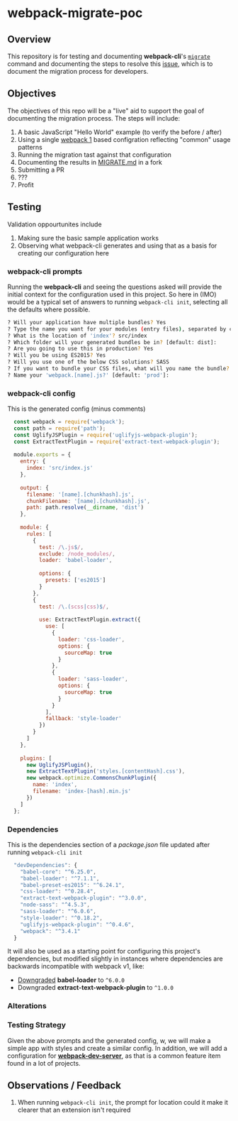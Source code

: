 # webpack-migrate-poc

## Overview
This repository is for testing and documenting **webpack-cli**'s [`migrate`](https://github.com/webpack/webpack-cli#migration-from-webpack-v1-to-v2) 
command and documenting the steps to resolve this [issue](https://github.com/webpack/webpack-cli/issues/166), which is to document the migration process for developers.

## Objectives
The objectives of this repo will be a "live" aid to support the goal of documenting the migration process.  The steps will include:

1.  A basic JavaScript "Hello World" example (to verify the before / after)
1.  Using a single [webpack 1](http://webpack.github.io/docs/) based configration reflecting "common" usage patterns
1.  Running the migration tast against that configuration
1.  Documenting the results in [MIGRATE.md](https://github.com/webpack/webpack-cli/blob/master/MIGRATE.md) in a fork
1.  Submitting a PR
1.  ???
1.  Profit

## Testing
Validation oppourtunites include
1.  Making sure the basic sample application works
1.  Observing what webpack-cli generates and using that as a basis for creating our configuration here

### webpack-cli prompts
Running the **webpack-cli** and seeing the questions asked will provide the initial context for the configuration used in 
this project.  So here in (IMO) would be a typical set of answers to running `webpack-cli init`, selecting all the defaults
where possible.

```bash
? Will your application have multiple bundles? Yes
? Type the name you want for your modules (entry files), separated by comma index
? What is the location of 'index'? src/index
? Which folder will your generated bundles be in? [default: dist]:
? Are you going to use this in production? Yes
? Will you be using ES2015? Yes
? Will you use one of the below CSS solutions? SASS
? If you want to bundle your CSS files, what will you name the bundle? (press enter to skip) styles
? Name your 'webpack.[name].js?' [default: 'prod']:
```

### webpack-cli config
This is the generated config (minus comments)

```javascript
  const webpack = require('webpack');
  const path = require('path');
  const UglifyJSPlugin = require('uglifyjs-webpack-plugin');
  const ExtractTextPlugin = require('extract-text-webpack-plugin');
  
  module.exports = {
    entry: {
      index: 'src/index.js'
    },
  
    output: {
      filename: '[name].[chunkhash].js',
      chunkFilename: '[name].[chunkhash].js',
      path: path.resolve(__dirname, 'dist')
    },
  
    module: {
      rules: [
        {
          test: /\.js$/,
          exclude: /node_modules/,
          loader: 'babel-loader',
  
          options: {
            presets: ['es2015']
          }
        },
        {
          test: /\.(scss|css)$/,
  
          use: ExtractTextPlugin.extract({
            use: [
              {
                loader: 'css-loader',
                options: {
                  sourceMap: true
                }
              },
              {
                loader: 'sass-loader',
                options: {
                  sourceMap: true
                }
              }
            ],
            fallback: 'style-loader'
          })
        }
      ]
    },
  
    plugins: [
      new UglifyJSPlugin(),
      new ExtractTextPlugin('styles.[contentHash].css'),
      new webpack.optimize.CommonsChunkPlugin({
        name: 'index',
        filename: 'index-[hash].min.js'
      })
    ]
  };
```

### Dependencies
This is the dependencies section of a _package.json_ file updated after running `webpack-cli init` 

```javascript
  "devDependencies": {
    "babel-core": "^6.25.0",
    "babel-loader": "^7.1.1",
    "babel-preset-es2015": "^6.24.1",
    "css-loader": "^0.28.4",
    "extract-text-webpack-plugin": "^3.0.0",
    "node-sass": "^4.5.3",
    "sass-loader": "^6.0.6",
    "style-loader": "^0.18.2",
    "uglifyjs-webpack-plugin": "^0.4.6",
    "webpack": "^3.4.1"
  }
```

It will also be used as a starting point for configuring this project's dependencies, but modified slightly in instances 
where dependencies are backwards incompatible with webpack v1, like:

- [Downgraded](https://github.com/babel/babel-loader#install) **babel-loader** to `^6.0.0`
- Downgraded **extract-text-webpack-plugin** to `^1.0.0`

### Alterations


### Testing Strategy
Given the above prompts and the generated config, w, we will make a simple app with styles and create a similar config.  In addition, we will add a 
configuration for [**webpack-dev-server**](https://webpack.github.io/docs/webpack-dev-server.html), as that is a 
common feature item found in a lot of projects.

## Observations / Feedback
1.  When running  `webpack-cli init`, the prompt for location could it make it clearer that an extension isn't required